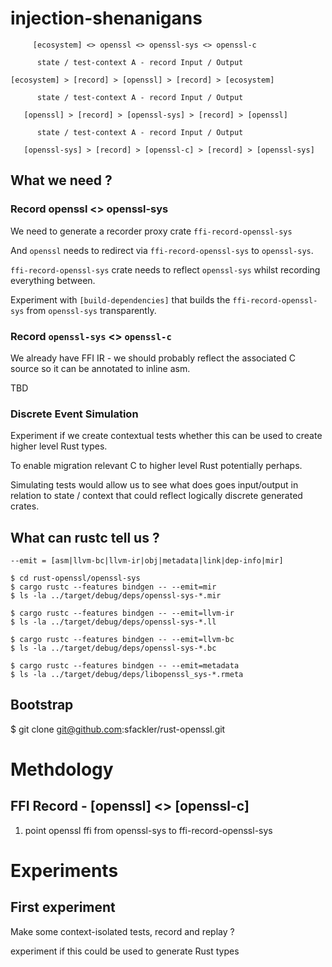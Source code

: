 # injection-shenanigans

```
     [ecosystem] <> openssl <> openssl-sys <> openssl-c

      state / test-context A - record Input / Output

[ecosystem] > [record] > [openssl] > [record] > [ecosystem]

      state / test-context A - record Input / Output

   [openssl] > [record] > [openssl-sys] > [record] > [openssl]

      state / test-context A - record Input / Output

   [openssl-sys] > [record] > [openssl-c] > [record] > [openssl-sys]

```

## What we need ?

### Record openssl <> openssl-sys

We need to generate a recorder proxy crate `ffi-record-openssl-sys`

And `openssl` needs to redirect via `ffi-record-openssl-sys` to `openssl-sys`.

`ffi-record-openssl-sys` crate needs to reflect `openssl-sys` whilst recording everything between.

Experiment with `[build-dependencies]` that builds the `ffi-record-openssl-sys` from `openssl-sys` transparently.

### Record `openssl-sys` <> `openssl-c`

We already have FFI IR - we should probably reflect the associated C source so it can be annotated to inline asm.

TBD

### Discrete Event Simulation

Experiment if we create contextual tests whether this can be used to create higher level Rust types.

To enable migration relevant C to higher level Rust potentially perhaps.

Simulating tests would allow us to see what does goes input/output in relation to state / context that could reflect logically discrete generated crates.

## What can rustc tell us ?

```
--emit = [asm|llvm-bc|llvm-ir|obj|metadata|link|dep-info|mir]

$ cd rust-openssl/openssl-sys
$ cargo rustc --features bindgen -- --emit=mir
$ ls -la ../target/debug/deps/openssl-sys-*.mir

$ cargo rustc --features bindgen -- --emit=llvm-ir
$ ls -la ../target/debug/deps/openssl-sys-*.ll

$ cargo rustc --features bindgen -- --emit=llvm-bc
$ ls -la ../target/debug/deps/openssl-sys-*.bc

$ cargo rustc --features bindgen -- --emit=metadata
$ ls -la ../target/debug/deps/libopenssl_sys-*.rmeta
```

## Bootstrap

$ git clone git@github.com:sfackler/rust-openssl.git

# Methdology

## FFI Record - [openssl] <> [openssl-c]

1. point openssl ffi from openssl-sys to ffi-record-openssl-sys


# Experiments

##  First experiment

Make some context-isolated tests, record and replay ?

experiment if this could be used to generate Rust types





```

